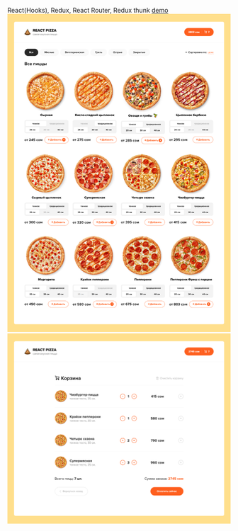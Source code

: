 React(Hooks), Redux, React Router, Redux thunk
[demo](https://pizzaonreactredux.herokuapp.com/)
![Image alt](https://github.com/diazdressk/Pizza-App/blob/master/public/img/home.png)
![Image alt](https://github.com/diazdressk/Pizza-App/blob/master/public/img/cart.png)